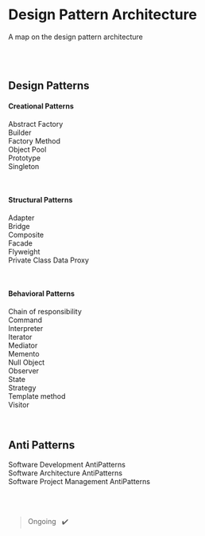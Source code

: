 # Design Pattern Architecture

A map on the design pattern architecture

<br>
<br>

## Design Patterns

#### Creational Patterns
Abstract Factory <br>
Builder <br> 
Factory Method <br>
Object Pool <br>
Prototype <br>
Singleton 

<br>

#### Structural Patterns
Adapter <br>
Bridge <br>
Composite <br>
Facade <br>
Flyweight <br>
Private Class Data 
Proxy

<br>

#### Behavioral Patterns
Chain of responsibility  <br>
Command <br>
Interpreter <br>
Iterator <br>
Mediator <br>
Memento <br>
Null Object <br>
Observer <br>
State <br>
Strategy <br>
Template method <br>
Visitor

<br>

## Anti Patterns
Software Development AntiPatterns <br>
Software Architecture AntiPatterns <br>
Software Project Management AntiPatterns

<br>
<br>

> Ongoing &nbsp; ✔️